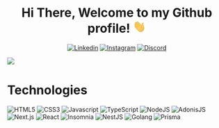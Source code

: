 <div align="center">

# Hi There, Welcome to my Github profile! <img src="./assets/Hi.gif" width="30">

[![Linkedin](https://img.shields.io/badge/-Connect-red?style=for-the-badge&logo=Linkedin&logoColor=white&color=0E76A8&link=https://www.linkedin.com/in/higor-koakovski-a33555212/)](https://www.linkedin.com/in/higor-koakovski-a33555212/)
[![Instagram](https://img.shields.io/badge/-Follow-red?style=for-the-badge&logo=Instagram&logoColor=white&color=833AB4&link=https://www.instagram.com/higor.koakovski/)](https://www.instagram.com/higor.koakovski/)
[![Discord](https://img.shields.io/badge/-Contact-red?style=for-the-badge&logo=Discord&logoColor=white&color=7289DA&link=https://discordapp.com/users/981861090893922364)](https://discordapp.com/users/981861090893922364)

</div>

<img src="https://user-images.githubusercontent.com/73097560/115834477-dbab4500-a447-11eb-908a-139a6edaec5c.gif">

# Technologies

![HTML5](https://img.shields.io/badge/HTML5-red?style=flat&logo=html5&logoColor=FFFFFF&color=E34C26)
![CSS3](https://img.shields.io/badge/CSS3-red?style=flat&logo=css3&logoColor=FFFFFF&color=264DE4)
![Javascript](https://img.shields.io/badge/Javascript-red?style=flat&logo=javascript&logoColor=F0DB4F&color=323330)
![TypeScript](https://img.shields.io/badge/TypeScripit-red?style=flat&logo=typescript&logoColor=FFFFFF&color=007ACC)
![NodeJS](https://img.shields.io/badge/NodeJS-red?style=flat&logo=node.js&logoColor=3C873A&color=303030)
![AdonisJS](https://img.shields.io/badge/AdonisJS-red?style=flat&logo=adonisjs&logoColor=FFFFFF&color=220052)
![Next.js](https://img.shields.io/badge/Next.js-red?style=flat&logo=next.js&logoColor=FFFFFF&color=000000)
![React](https://img.shields.io/badge/React-red?style=flat&logo=react&logoColor=61DBFB&color=000000)
![Insomnia](https://img.shields.io/badge/Insomnia-red?style=flat&logo=insomnia&logoColor=5849BE&color=000000)
![NestJS](https://img.shields.io/badge/nestJS-red?style=flat&logo=nestjs&logoColor=E0234E&color=FFFFFF)
![Golang](https://img.shields.io/badge/golang-red?style=flat&logo=go&logoColor=white&color=29BEB0)
![Prisma](https://img.shields.io/badge/prisma-red?style=flat&logo=prisma&logoColor=white&color=143C54)
